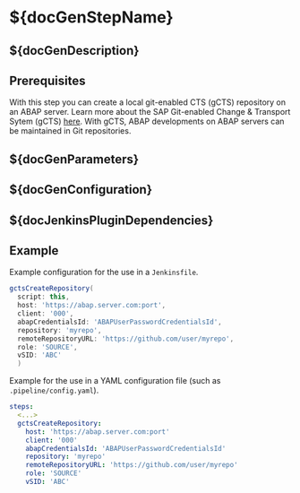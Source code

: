 # ${docGenStepName}

## ${docGenDescription}

## Prerequisites

With this step you can create a local git-enabled CTS (gCTS) repository on an ABAP server.
Learn more about the SAP Git-enabled Change & Transport Sytem (gCTS) [here](https://help.sap.com/viewer/4a368c163b08418890a406d413933ba7/201909.001/en-US/f319b168e87e42149e25e13c08d002b9.html). With gCTS, ABAP developments on ABAP servers can be maintained in Git repositories.

## ${docGenParameters}

## ${docGenConfiguration}

## ${docJenkinsPluginDependencies}

## Example

Example configuration for the use in a `Jenkinsfile`.

```groovy
gctsCreateRepository(
  script: this,
  host: 'https://abap.server.com:port',
  client: '000',
  abapCredentialsId: 'ABAPUserPasswordCredentialsId',
  repository: 'myrepo',
  remoteRepositoryURL: 'https://github.com/user/myrepo',
  role: 'SOURCE',
  vSID: 'ABC'
  )
```

Example for the use in a YAML configuration file (such as `.pipeline/config.yaml`).

```yaml
steps:
  <...>
  gctsCreateRepository:
    host: 'https://abap.server.com:port'
    client: '000'
    abapCredentialsId: 'ABAPUserPasswordCredentialsId'
    repository: 'myrepo'
    remoteRepositoryURL: 'https://github.com/user/myrepo'
    role: 'SOURCE'
    vSID: 'ABC'
```
